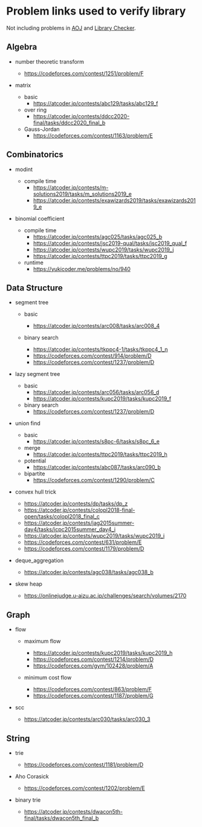 # Problem links used to verify library

Not including problems in [AOJ](https://onlinejudge.u-aizu.ac.jp) and [Library Checker](https://judge.yosupo.jp).

## Algebra

- number theoretic transform
  - <https://codeforces.com/contest/1251/problem/F>

- matrix
  - basic
    - <https://atcoder.jp/contests/abc129/tasks/abc129_f>
  - over ring
    - <https://atcoder.jp/contests/ddcc2020-final/tasks/ddcc2020_final_b>
  - Gauss-Jordan
    - <https://codeforces.com/contest/1163/problem/E>

## Combinatorics

- modint
  - compile time
    - <https://atcoder.jp/contests/m-solutions2019/tasks/m_solutions2019_e>
    - <https://atcoder.jp/contests/exawizards2019/tasks/exawizards2019_e>

- binomial coefficient
  - compile time
    - <https://atcoder.jp/contests/agc025/tasks/agc025_b>
    - <https://atcoder.jp/contests/jsc2019-qual/tasks/jsc2019_qual_f>
    - <https://atcoder.jp/contests/wupc2019/tasks/wupc2019_j>
    - <https://atcoder.jp/contests/ttpc2019/tasks/ttpc2019_g>
  - runtime
    - <https://yukicoder.me/problems/no/940>

## Data Structure

- segment tree
  - basic
    - <https://atcoder.jp/contests/arc008/tasks/arc008_4>

  - binary search
    - <https://atcoder.jp/contests/tkppc4-1/tasks/tkppc4_1_n>
    - <https://codeforces.com/contest/914/problem/D>
    - <https://codeforces.com/contest/1237/problem/D>

- lazy segment tree
  - basic
    - <https://atcoder.jp/contests/arc056/tasks/arc056_d>
    - <https://atcoder.jp/contests/kupc2019/tasks/kupc2019_f>
  - binary search
    - <https://codeforces.com/contest/1237/problem/D>

- union find
  - basic
    - <https://atcoder.jp/contests/s8pc-6/tasks/s8pc_6_e>
  - merge
    - <https://atcoder.jp/contests/ttpc2019/tasks/ttpc2019_h>
  - potential
    - <https://atcoder.jp/contests/abc087/tasks/arc090_b>
  - bipartite
    - <https://codeforces.com/contest/1290/problem/C>

- convex hull trick
  - <https://atcoder.jp/contests/dp/tasks/dp_z>
  - <https://atcoder.jp/contests/colopl2018-final-open/tasks/colopl2018_final_c>
  - <https://atcoder.jp/contests/jag2015summer-day4/tasks/icpc2015summer_day4_i>
  - <https://atcoder.jp/contests/wupc2019/tasks/wupc2019_i>
  - <https://codeforces.com/contest/631/problem/E>
  - <https://codeforces.com/contest/1179/problem/D>

- deque_aggregation
  - <https://atcoder.jp/contests/agc038/tasks/agc038_b>

- skew heap
  - <https://onlinejudge.u-aizu.ac.jp/challenges/search/volumes/2170>

## Graph

- flow
  - maximum flow
    - <https://atcoder.jp/contests/kupc2019/tasks/kupc2019_h>
    - <https://codeforces.com/contest/1214/problem/D>
    - <https://codeforces.com/gym/102428/problem/A>

  - minimum cost flow
    - <https://codeforces.com/contest/863/problem/F>
    - <https://codeforces.com/contest/1187/problem/G>

- scc
  - <https://atcoder.jp/contests/arc030/tasks/arc030_3>

## String

- trie
  - <https://codeforces.com/contest/1181/problem/D>

- Aho Corasick
  - <https://codeforces.com/contest/1202/problem/E>

- binary trie
  - <https://atcoder.jp/contests/dwacon5th-final/tasks/dwacon5th_final_b>

